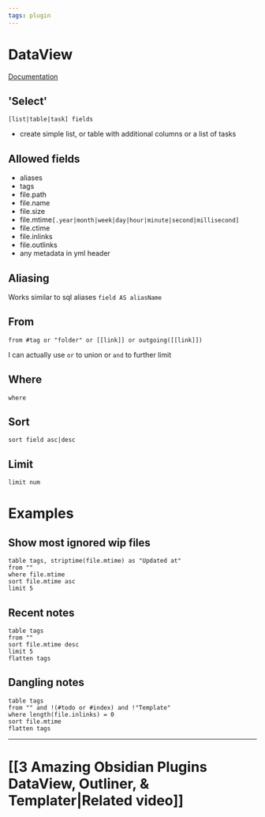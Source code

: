 ```yaml
---
tags: plugin
---
```

# DataView
[Documentation](https://blacksmithgu.github.io/obsidian-dataview/)
## 'Select'
`[list|table|task] fields`
- create simple list, or table with additional columns or a list of tasks

## Allowed fields
- aliases
- tags
- file.path
- file.name
- file.size
- file.mtime`[.year|month|week|day|hour|minute|second|millisecond]`
- file.ctime
- file.inlinks
- file.outlinks
- any metadata in yml header

## Aliasing
Works similar to sql aliases `field AS aliasName`

## From
`from #tag or "folder" or [[link]] or outgoing([[link]])`

I can actually use `or` to union or `and` to further limit

## Where
`where`

## Sort
`sort field asc|desc`

## Limit
`limit num`

# Examples
## Show most ignored wip files
```dataview
table tags, striptime(file.mtime) as "Updated at"
from ""
where file.mtime
sort file.mtime asc
limit 5
```

## Recent notes
```dataview
table tags
from ""
sort file.mtime desc
limit 5
flatten tags
```
## Dangling notes
```dataview
table tags
from "" and !(#todo or #index) and !"Template"
where length(file.inlinks) = 0
sort file.mtime
flatten tags

```
---
# [[3 Amazing Obsidian Plugins DataView, Outliner, & Templater|Related video]]